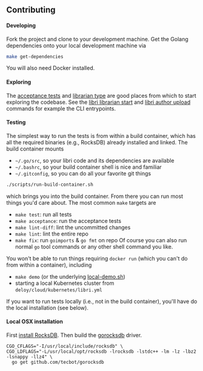 ## Contributing

#### Developing
Fork the project and clone to your development machine. Get the Golang dependencies onto your local
development machine via
```bash
make get-dependencies
```
You will also need Docker installed.

#### Exploring

The [acceptance tests](libri/acceptance/librarian_test.go) and 
[librarian type](libri/librarian/server/server.go) are good places from which to start exploring 
the codebase. See the [libri librarian start](libri/cmd/start.go) and 
[libri author upload](libri/cmd/upload.go) commands for example the CLI entrypoints. 

#### Testing
The simplest way to run the tests is from within a build container, which has all the required
binaries (e.g., RocksDB) already installed and linked. The build container mounts
- `~/.go/src`, so your libri code and its dependencies are available
- `~/.bashrc`, so your build container shell is nice and familiar
- `~/.gitconfig`, so you can do all your favorite git things
```bash
./scripts/run-build-container.sh
```
which brings you into the build container. From there you can run most things you'd care about.
The most common `make` targets are
- `make test`: run all tests
- `make acceptance`: run the acceptance tests
- `make lint-diff`: lint the uncommitted changes
- `make lint`: lint the entire repo
- `make fix`: run `goimports` & `go fmt` on repo
Of course you can also run normal `go` tool commands or any other shell command you like.

You won't be able to run things requiring `docker run` (which you can't do from within a container), 
including
- `make demo` (or the underlying [local-demo.sh](libri/acceptance/local-demo.sh))
- starting a local Kubernetes cluster from `deloy/cloud/kubernetes/libri.yml` 

If you want to run tests locally (i.e., not in the build container), you'll have do the local 
installation (see below).

#### Local OSX installation

First [install RocksDB](https://github.com/facebook/rocksdb/blob/master/INSTALL.md).
Then build the [gorocksdb](https://github.com/tecbot/gorocksdb) driver.
```$bash
CGO_CFLAGS="-I/usr/local/include/rocksdb" \
CGO_LDFLAGS="-L/usr/local/opt/rocksdb -lrocksdb -lstdc++ -lm -lz -lbz2 -lsnappy -llz4" \
  go get github.com/tecbot/gorocksdb
```

